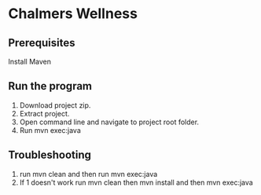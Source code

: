 # Chalmers Wellness

## Prerequisites
Install Maven

## Run the program
1. Download project zip.
2. Extract project.
3. Open command line and navigate to project root folder.
4. Run mvn exec:java

## Troubleshooting
1. run mvn clean and then run mvn exec:java
2. If 1 doesn't work run mvn clean then mvn install and then mvn exec:java

